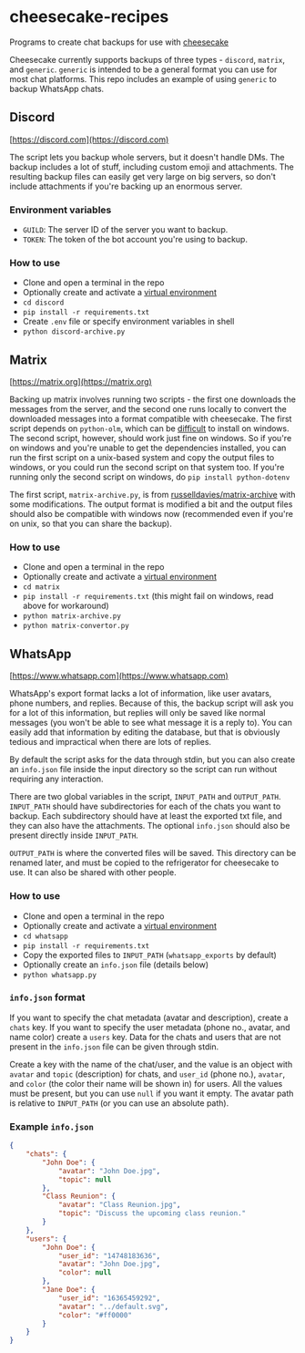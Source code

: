 # cheesecake-recipes
Programs to create chat backups for use with [cheesecake](https://github.com/cubetastic33/cheesecake)

Cheesecake currently supports backups of three types - `discord`, `matrix`, and `generic`.
`generic` is intended to be a general format you can use for most chat platforms. This repo
includes an example of using `generic` to backup WhatsApp chats.

## Discord
[https://discord.com](https://discord.com)

The script lets you backup whole servers, but it doesn't handle DMs. The backup includes a lot of
stuff, including custom emoji and attachments. The resulting backup files can  easily get very large
on big servers, so don't include attachments if you're backing up an enormous server.

### Environment variables
+ `GUILD`: The server ID of the server you want to backup.
+ `TOKEN`: The token of the bot account you're using to backup.

### How to use
+ Clone and open a terminal in the repo
+ Optionally create and activate a [virtual environment](https://docs.python.org/3/library/venv.html)
+ `cd discord`
+ `pip install -r requirements.txt`
+ Create `.env` file or specify environment variables in shell
+ `python discord-archive.py`

## Matrix
[https://matrix.org](https://matrix.org)

Backing up matrix involves running two scripts - the first one downloads the messages from the
server, and the second one runs locally to convert the downloaded messages into a format compatible
with cheesecake. The first script depends on `python-olm`, which can be
[difficult](https://github.com/matrix-org/olm/issues/25) to install on
windows. The second script, however, should work just fine on windows. So if you're on windows and
you're unable to get the dependencies installed, you can run the first script on a unix-based
system and copy the output files to windows, or you could run the second script on that system too.
If you're running only the second script on windows, do `pip install python-dotenv`

The first script, `matrix-archive.py`, is from [russelldavies/matrix-archive](https://github.com/russelldavies/matrix-archive)
with some modifications. The output format is modified a bit and the output files should also be
compatible with windows now (recommended even if you're on unix, so that you can share the backup).

### How to use
+ Clone and open a terminal in the repo
+ Optionally create and activate a [virtual environment](https://docs.python.org/3/library/venv.html)
+ `cd matrix`
+ `pip install -r requirements.txt` (this might fail on windows, read above for workaround)
+ `python matrix-archive.py`
+ `python matrix-convertor.py`


## WhatsApp
[https://www.whatsapp.com](https://www.whatsapp.com)

WhatsApp's export format lacks a lot of information, like user avatars, phone numbers, and replies.
Because of this, the backup script will ask you for a lot of this information, but replies will
only be saved like normal messages (you won't be able to see what message it is a reply to). You
can easily add that information by editing the database, but that is obviously tedious and
impractical when there are lots of replies.

By default the script asks for the data through stdin, but you can also create an `info.json` file
inside the input directory so the script can run without requiring any interaction.

There are two global variables in the script, `INPUT_PATH` and `OUTPUT_PATH`. `INPUT_PATH` should
have subdirectories for each of the chats you want to backup. Each subdirectory should have at
least the exported txt file, and they can also have the attachments. The optional `info.json`
should also be present directly inside `INPUT_PATH`.

`OUTPUT_PATH` is where the converted files will be saved. This directory can be renamed later, and
must be copied to the refrigerator for cheesecake to use. It can also be shared with other people.

### How to use
+ Clone and open a terminal in the repo
+ Optionally create and activate a [virtual environment](https://docs.python.org/3/library/venv.html)
+ `cd whatsapp`
+ `pip install -r requirements.txt`
+ Copy the exported files to `INPUT_PATH` (`whatsapp_exports` by default)
+ Optionally create an `info.json` file (details below)
+ `python whatsapp.py`

### `info.json` format
If you want to specify the chat metadata (avatar and description), create a `chats` key.
If you want to specify the user metadata (phone no., avatar, and name color) create a `users` key.
Data for the chats and users that are not present in the `info.json` file can be given through
stdin.

Create a key with the name of the chat/user, and the value is an object with `avatar` and `topic`
(description) for chats, and `user_id` (phone no.), `avatar`, and `color` (the color their name
will be shown in) for users. All the values must be present, but you can use `null` if you want it
empty. The avatar path is relative to `INPUT_PATH` (or you can use an absolute path).

### Example `info.json`
```json
{
    "chats": {
        "John Doe": {
            "avatar": "John Doe.jpg",
            "topic": null
        },
        "Class Reunion": {
            "avatar": "Class Reunion.jpg",
            "topic": "Discuss the upcoming class reunion."
        }
    },
    "users": {
        "John Doe": {
            "user_id": "14748183636",
            "avatar": "John Doe.jpg",
            "color": null
        },
        "Jane Doe": {
            "user_id": "16365459292",
            "avatar": "../default.svg",
            "color": "#ff0000"
        }
    }
}
```
